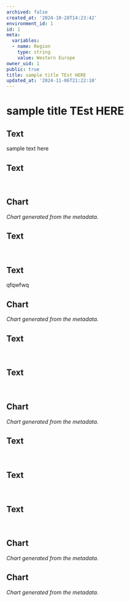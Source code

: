 ```yaml
---
archived: false
created_at: '2024-10-28T14:23:42'
environment_id: 1
id: 1
meta:
  variables:
  - name: Region
    type: string
    value: Western Europe
owner_uid: 1
public: true
title: sample title TEst HERE
updated_at: '2024-11-06T21:22:10'
---
```


# sample title TEst HERE

<!--
cell_type: text
created_at: '2024-11-06T21:22:10'
id: 911
meta:
  collapsed: false
updated_at: '2024-11-06T21:22:10'
-->
## Text

<p>sample text here</p>


<!--
cell_type: text
created_at: '2024-11-06T21:22:10'
id: 912
meta:
  collapsed: false
updated_at: '2024-11-06T21:22:10'
-->
## Text

<p><br></p>


<!--
cell_type: chart
created_at: '2024-11-06T21:22:10'
id: 913
meta:
  chart:
    type: line
    x_axis:
      col_idx: 0
      label: ''
    y_axis:
      label: ''
      series: {}
  collapsed: false
  data:
    source_type: cell_above
    transformations:
      format: {}
  title: ''
  visual: {}
updated_at: '2024-11-06T21:22:10'
-->
## Chart

*Chart generated from the metadata.*


<!--
cell_type: text
created_at: '2024-11-06T21:22:10'
id: 914
meta:
  collapsed: false
updated_at: '2024-11-06T21:22:10'
-->
## Text

<p><br></p>


<!--
cell_type: text
created_at: '2024-11-06T21:22:10'
id: 915
meta:
  collapsed: false
updated_at: '2024-11-06T21:22:10'
-->
## Text

<p>qfqwfwq</p>


<!--
cell_type: chart
created_at: '2024-11-06T21:22:10'
id: 916
meta:
  chart:
    type: bar
    x_axis:
      col_idx: 0
      label: Categories
    y_axis:
      label: Score
      series:
        '0':
          agg_type: sum
        '1':
          agg_type: sum
        '10':
          agg_type: sum
        '2':
          agg_type: sum
        '3':
          agg_type: sum
        '4':
          agg_type: sum
        '5':
          agg_type: sum
        '6':
          agg_type: sum
        '7':
          agg_type: sum
        '8':
          agg_type: sum
        '9':
          agg_type: sum
      stack: false
  collapsed: false
  data:
    source_type: cell_above
    transformations:
      aggregate: false
      format: {}
      switch: true
  title: 2019 Top 10 Countries
  visual:
    legend_position: top
updated_at: '2024-11-06T21:22:10'
-->
## Chart

*Chart generated from the metadata.*


<!--
cell_type: text
created_at: '2024-11-06T21:22:10'
id: 917
meta:
  collapsed: false
updated_at: '2024-11-06T21:22:10'
-->
## Text

<p><br></p>


<!--
cell_type: text
created_at: '2024-11-06T21:22:10'
id: 918
meta:
  collapsed: false
updated_at: '2024-11-06T21:22:10'
-->
## Text

<p><br></p>


<!--
cell_type: chart
created_at: '2024-11-06T21:22:10'
id: 919
meta:
  chart:
    type: line
    x_axis:
      col_idx: 0
      label: ''
    y_axis:
      label: ''
      series: {}
  collapsed: false
  data:
    source_type: cell_above
    transformations:
      format: {}
  title: ''
  visual: {}
updated_at: '2024-11-06T21:22:10'
-->
## Chart

*Chart generated from the metadata.*


<!--
cell_type: text
created_at: '2024-11-06T21:22:10'
id: 920
meta:
  collapsed: false
updated_at: '2024-11-06T21:22:10'
-->
## Text

<p><br></p>


<!--
cell_type: text
created_at: '2024-11-06T21:22:10'
id: 921
meta:
  collapsed: false
updated_at: '2024-11-06T21:22:10'
-->
## Text

<p><br></p>


<!--
cell_type: text
created_at: '2024-11-06T21:22:10'
id: 922
meta:
  collapsed: false
updated_at: '2024-11-06T21:22:10'
-->
## Text

<p><br></p>


<!--
cell_type: chart
created_at: '2024-11-06T21:22:10'
id: 923
meta:
  chart:
    type: bar
    x_axis:
      col_idx: 0
      label: Country
    y_axis:
      label: Happiness Score
      series:
        '0':
          agg_type: sum
        '1':
          agg_type: sum
          color: 1
        '2':
          agg_type: sum
          color: 5
        '3':
          agg_type: sum
        '4':
          agg_type: sum
          color: 6
        '5':
          agg_type: sum
          color: 9
      stack: false
  collapsed: false
  data:
    source_type: cell_above
    transformations:
      aggregate: true
      format:
        agg_col: 1
        series_col: 0
        value_cols:
        - 2
      switch: false
  title: Top 10 Countries Score
  visual:
    legend_position: top
updated_at: '2024-11-06T21:22:10'
-->
## Chart

*Chart generated from the metadata.*


<!--
cell_type: chart
created_at: '2024-11-06T21:22:10'
id: 924
meta:
  chart:
    type: histogram
    x_axis:
      col_idx: 0
      label: Year
    y_axis:
      label: Happiness Score
      series:
        '0':
          agg_type: sum
        '1':
          agg_type: sum
          color: 12
        '10':
          agg_type: sum
          color: 11
        '11':
          agg_type: sum
          color: 2
        '2':
          agg_type: sum
          color: 5
        '3':
          agg_type: sum
          color: 14
        '4':
          agg_type: sum
          color: 3
        '5':
          agg_type: sum
          color: 13
        '6':
          agg_type: sum
          color: 6
        '7':
          agg_type: sum
          color: 9
        '8':
          agg_type: sum
          color: 0
        '9':
          agg_type: sum
          color: 4
      stack: false
  collapsed: false
  data:
    source_type: cell_above
    transformations:
      aggregate: true
      format:
        agg_col: 0
        series_col: 1
        value_cols:
        - 2
      switch: false
  title: Top 10 Countries Score
  visual:
    legend_position: top
updated_at: '2024-11-06T21:22:10'
-->
## Chart

*Chart generated from the metadata.*
